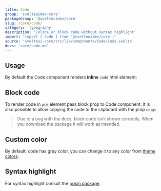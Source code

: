 ```yaml
---
title: Code
group: 'svelteuidev-core'
packageGroup: '@svelteuidev/core'
slug: /core/code/
category: 'typography'
description: 'Inline or block code without syntax highlight'
import: "import { Code } from '@svelteuidev/core';"
source: 'svelteui-core/src/lib/components/Code/Code.svelte'
docs: 'core/code.md'
---
```


<script lang="ts">
    import { Demo, CodeDemos } from '@svelteuidev/demos';
    import { Heading } from 'components';
</script>

<Heading />

## Usage

By default the Code component renders **inline** `code` html element:

<Demo demo={CodeDemos.usage} />

## Block code

To render code in `pre` element pass block prop to Code component. It is also possible to allow copying the code to the clipboard with the prop `copy`:

> Due to a bug with the docs, block code isn't shown correctly. When you download the package it will work as intended.

<Demo demo={CodeDemos.block} />

## Custom color

By default, code has gray color, you can change it to any color from [theme colors](theming/default-theme):

<Demo demo={CodeDemos.color} />

## Syntax highlight

For syntax highlight consult the [prism package](others/prism).

<Demo demo={CodeDemos.prism} />
